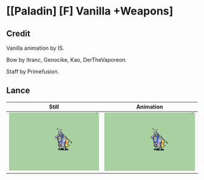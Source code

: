 # [\[Paladin\] \[F\] Vanilla +Weapons]

## Credit

Vanilla animation by IS.

Bow by ltranc, Genocike, Kao, DerTheVaporeon.

Staff by Primefusion.
	
## Lance

| Still | Animation |
| :---: | :-------: |
| ![Lance still](./Lance_000.png) | ![Lance animation](./Lance.gif) |
